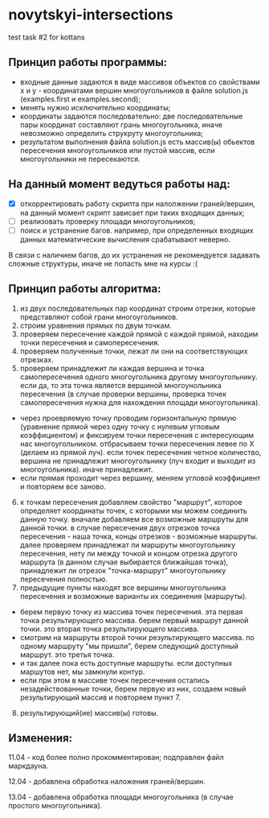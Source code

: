 # novytskyi-intersections
test task #2 for kottans


## Принцип работы программы:
* входные данные задаются в виде массивов объектов со свойствами x и y - координатами вершин многоугольников в файле solution.js (examples.first и examples.second);
* менять нужно исключительно координаты;
* координаты задаются последовательно: две последовательные пары координат составляют грань многоугольника, иначе невозможно определить струкруту многоугольника;
* результатом выполнения файла solution.js есть массив(ы) обьектов пересечения многоугольников или пустой массив, если многоугольники не пересекаются.


## На данный момент ведуться работы над:
- [x] откорректировать работу скрипта при налолжении граней/вершин, на данный момент скрипт зависает при таких входящих данных;
- [ ] реализовать проверку площади многоугольников;
- [ ] поиск и устранение багов. например, при определенных входящих данных математические вычисления срабатывают неверно.

В связи с наличием багов, до их устранения не рекомендуется задавать сложные структуры, иначе не попасть мне на курсы :(


## Принцип работы алгоритма:

1. из двух последовательных пар координат строим отрезки, которые представляют собой грани многоугольников.
2. строим уравнения прямых по двум точкам.
3. проверяем пересечение каждой прямой с каждой прямой, находим точки пересечения и самопересечения.
4. проверяем полученные точки, лежат ли они на соответствующих отрезках.
5. проверяем принадлежит ли каждая вершина и точка самопересечения одного многоугольника другому многоугольнику. если да, то эта точка является вершиной многоунольника пересечения (в случае проверки вершины, проверка точек самопересечения нужна для нахождения площади многоугольника).
  * через проевряемую точку проводим горизонтальную прямую (уравнение прямой через одну точку с нулевым угловым коэффициентом) и фиксируем точки пересечения с интересующим нас многоугольником. отбрасываем точки пересечения левее по Х (делаем из прямой луч). если точек пересечения четное количество, вершина не принадлежит многоугольнику (луч входит и выходит из многоугольника). иначе принадлежит. 
  * если прямая проходит через вершину, меняем угловой коэффициент и повторяем все заново.
6. к точкам пересечения добавляем свойство "маршрут", которое определяет координаты точек, с которыми мы можем соединить данную точку. вначале добавляем все возможные маршруты для данной точки. в случае пересечения двух отрезков точка пересечения - наша точка, концы отрезков - возможные маршруты. далее проверяем принадлежат ли маршруты многоугольнику пересечения, нету ли между точкой и концом отрезка другого маршрута (в данном случае выбирается ближайшая точка), принадлежит ли отрезок "точка-маршрут" многоугольнику пересечения полностью.
7. предыдущие пункты находят все вершины многоугольника пересечения и возможные варианты их соединения (маршруты).
  * берем первую точку из массива точек пересечения. эта первая точка результирующего массива. берем первый маршрут данной точки. это вторая точка результирующего массива.
  * смотрим на маршруты второй точки результирующего массива. по одному маршруту "мы пришли", берем следующий доступный маршрут. это третья точка.
  * и так далее пока есть доступные маршруты. если доступных маршутов нет, мы замкнули контур.
  * если при этом в массиве точек пересечения остались незадействованные точки, берем первую из них, создаем новый результирующий массив и повторяем пункт 7.
8. результирующий(ие) массив(ы) готовы.

## Изменения:
11.04 - код более полно прокомментирован; подправлен файл маркдауна.

12.04 - добавлена обработка наложения граней/вершин.

13.04 - добавлена обработка площади многоугольника (в случае простого многоугольника).
